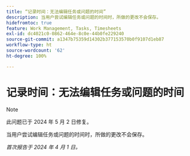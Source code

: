 ```yaml
---
title: “记录时间：无法编辑任务或问题的时间”
description: 当用户尝试编辑任务或问题的时间时，所做的更改不会保存。
hidefromtoc: true
feature: Work Management, Tasks, Timesheets
exl-id: dc4021c0-0862-464e-8c0e-44b0fe229240
source-git-commit: a1347b75359d14302b377153570b0f9107d1eb87
workflow-type: ht
source-wordcount: '62'
ht-degree: 100%

---
```


# 记录时间：无法编辑任务或问题的时间

>[!NOTE]
>
>此问题已于 2024 年 5 月 2 日修复。

当用户尝试编辑任务或问题的时间时，所做的更改不会保存。

_首次报告于 2024 年 4 月 1 日。_
